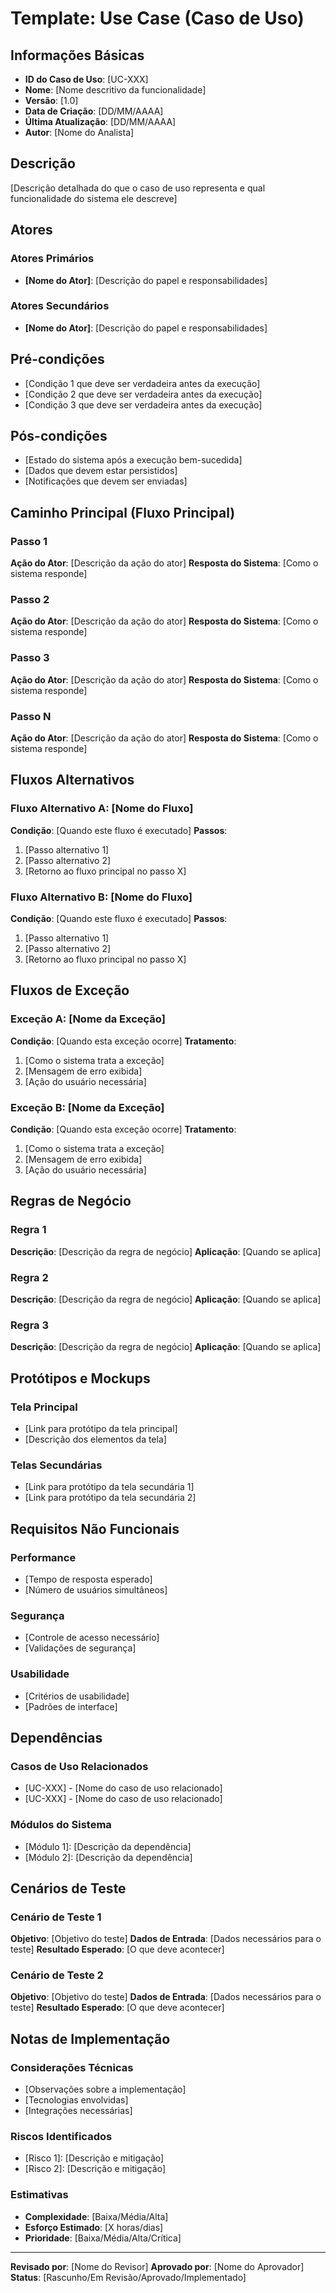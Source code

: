 # Template: Use Case (Caso de Uso)

## Informações Básicas
- **ID do Caso de Uso**: [UC-XXX]
- **Nome**: [Nome descritivo da funcionalidade]
- **Versão**: [1.0]
- **Data de Criação**: [DD/MM/AAAA]
- **Última Atualização**: [DD/MM/AAAA]
- **Autor**: [Nome do Analista]

## Descrição
[Descrição detalhada do que o caso de uso representa e qual funcionalidade do sistema ele descreve]

## Atores
### Atores Primários
- **[Nome do Ator]**: [Descrição do papel e responsabilidades]

### Atores Secundários
- **[Nome do Ator]**: [Descrição do papel e responsabilidades]

## Pré-condições
- [Condição 1 que deve ser verdadeira antes da execução]
- [Condição 2 que deve ser verdadeira antes da execução]
- [Condição 3 que deve ser verdadeira antes da execução]

## Pós-condições
- [Estado do sistema após a execução bem-sucedida]
- [Dados que devem estar persistidos]
- [Notificações que devem ser enviadas]

## Caminho Principal (Fluxo Principal)

### Passo 1
**Ação do Ator**: [Descrição da ação do ator]
**Resposta do Sistema**: [Como o sistema responde]

### Passo 2
**Ação do Ator**: [Descrição da ação do ator]
**Resposta do Sistema**: [Como o sistema responde]

### Passo 3
**Ação do Ator**: [Descrição da ação do ator]
**Resposta do Sistema**: [Como o sistema responde]

### Passo N
**Ação do Ator**: [Descrição da ação do ator]
**Resposta do Sistema**: [Como o sistema responde]

## Fluxos Alternativos

### Fluxo Alternativo A: [Nome do Fluxo]
**Condição**: [Quando este fluxo é executado]
**Passos**:
1. [Passo alternativo 1]
2. [Passo alternativo 2]
3. [Retorno ao fluxo principal no passo X]

### Fluxo Alternativo B: [Nome do Fluxo]
**Condição**: [Quando este fluxo é executado]
**Passos**:
1. [Passo alternativo 1]
2. [Passo alternativo 2]
3. [Retorno ao fluxo principal no passo X]

## Fluxos de Exceção

### Exceção A: [Nome da Exceção]
**Condição**: [Quando esta exceção ocorre]
**Tratamento**:
1. [Como o sistema trata a exceção]
2. [Mensagem de erro exibida]
3. [Ação do usuário necessária]

### Exceção B: [Nome da Exceção]
**Condição**: [Quando esta exceção ocorre]
**Tratamento**:
1. [Como o sistema trata a exceção]
2. [Mensagem de erro exibida]
3. [Ação do usuário necessária]

## Regras de Negócio

### Regra 1
**Descrição**: [Descrição da regra de negócio]
**Aplicação**: [Quando se aplica]

### Regra 2
**Descrição**: [Descrição da regra de negócio]
**Aplicação**: [Quando se aplica]

### Regra 3
**Descrição**: [Descrição da regra de negócio]
**Aplicação**: [Quando se aplica]

## Protótipos e Mockups

### Tela Principal
- [Link para protótipo da tela principal]
- [Descrição dos elementos da tela]

### Telas Secundárias
- [Link para protótipo da tela secundária 1]
- [Link para protótipo da tela secundária 2]

## Requisitos Não Funcionais

### Performance
- [Tempo de resposta esperado]
- [Número de usuários simultâneos]

### Segurança
- [Controle de acesso necessário]
- [Validações de segurança]

### Usabilidade
- [Critérios de usabilidade]
- [Padrões de interface]

## Dependências

### Casos de Uso Relacionados
- [UC-XXX] - [Nome do caso de uso relacionado]
- [UC-XXX] - [Nome do caso de uso relacionado]

### Módulos do Sistema
- [Módulo 1]: [Descrição da dependência]
- [Módulo 2]: [Descrição da dependência]

## Cenários de Teste

### Cenário de Teste 1
**Objetivo**: [Objetivo do teste]
**Dados de Entrada**: [Dados necessários para o teste]
**Resultado Esperado**: [O que deve acontecer]

### Cenário de Teste 2
**Objetivo**: [Objetivo do teste]
**Dados de Entrada**: [Dados necessários para o teste]
**Resultado Esperado**: [O que deve acontecer]

## Notas de Implementação

### Considerações Técnicas
- [Observações sobre a implementação]
- [Tecnologias envolvidas]
- [Integrações necessárias]

### Riscos Identificados
- [Risco 1]: [Descrição e mitigação]
- [Risco 2]: [Descrição e mitigação]

### Estimativas
- **Complexidade**: [Baixa/Média/Alta]
- **Esforço Estimado**: [X horas/dias]
- **Prioridade**: [Baixa/Média/Alta/Crítica]

---

**Revisado por**: [Nome do Revisor]
**Aprovado por**: [Nome do Aprovador]
**Status**: [Rascunho/Em Revisão/Aprovado/Implementado]
